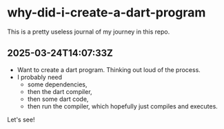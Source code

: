 # why-did-i-create-a-dart-program

This is a pretty useless journal of my journey in this repo.

## 2025-03-24T14:07:33Z

- Want to create a dart program. Thinking out loud of the process.
- I probably need
  - some dependencies,
  - then the dart compiler,
  - then some dart code,
  - then run the compiler, which hopefully just compiles and executes.

Let's see!
